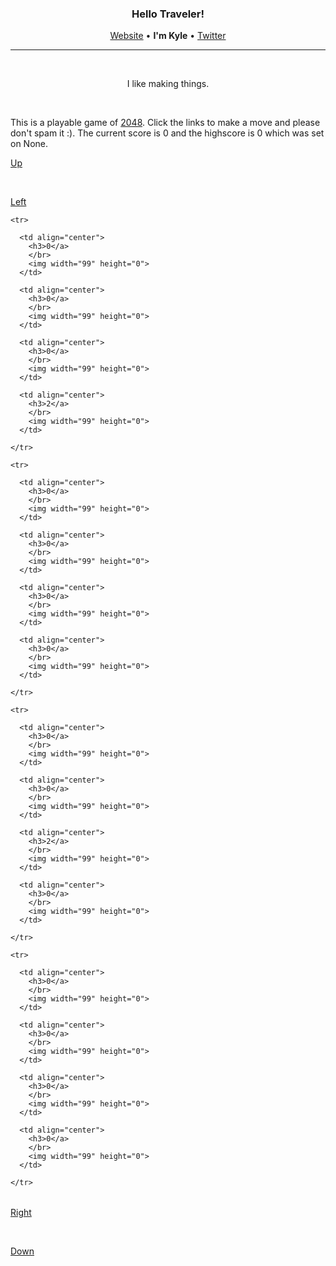 <h3 align="center">Hello Traveler!</h3>
<p align="center"><a href="https://kyledenief.me">Website</a> • <b>I'm Kyle</b> • <a href="https://x.com/ky421_">Twitter</a></p>
<hr>

</br>

<p align="center">I like making things.</p>

</br>

This is a playable game of [2048](https://en.wikipedia.org/wiki/2048_(video_game)). Click the links to make a move and please don't spam it :). The current score is 0 and the highscore is 0 which was set on None.

<a href="/click/1">Up</a>

</br>

<div>

  <a href="/click/2">Left</a>

  <table align="center">
    
    <tr>
    
      <td align="center">
        <h3>0</a>
        </br>
        <img width="99" height="0">
      </td>
    
      <td align="center">
        <h3>0</a>
        </br>
        <img width="99" height="0">
      </td>
    
      <td align="center">
        <h3>0</a>
        </br>
        <img width="99" height="0">
      </td>
    
      <td align="center">
        <h3>2</a>
        </br>
        <img width="99" height="0">
      </td>
    
    </tr>
    
    <tr>
    
      <td align="center">
        <h3>0</a>
        </br>
        <img width="99" height="0">
      </td>
    
      <td align="center">
        <h3>0</a>
        </br>
        <img width="99" height="0">
      </td>
    
      <td align="center">
        <h3>0</a>
        </br>
        <img width="99" height="0">
      </td>
    
      <td align="center">
        <h3>0</a>
        </br>
        <img width="99" height="0">
      </td>
    
    </tr>
    
    <tr>
    
      <td align="center">
        <h3>0</a>
        </br>
        <img width="99" height="0">
      </td>
    
      <td align="center">
        <h3>0</a>
        </br>
        <img width="99" height="0">
      </td>
    
      <td align="center">
        <h3>2</a>
        </br>
        <img width="99" height="0">
      </td>
    
      <td align="center">
        <h3>0</a>
        </br>
        <img width="99" height="0">
      </td>
    
    </tr>
    
    <tr>
    
      <td align="center">
        <h3>0</a>
        </br>
        <img width="99" height="0">
      </td>
    
      <td align="center">
        <h3>0</a>
        </br>
        <img width="99" height="0">
      </td>
    
      <td align="center">
        <h3>0</a>
        </br>
        <img width="99" height="0">
      </td>
    
      <td align="center">
        <h3>0</a>
        </br>
        <img width="99" height="0">
      </td>
    
    </tr>
    
  </table>

  <a href="/click/3">Right</a>

</div>

</br>

<a href="/click/2">Down</a>